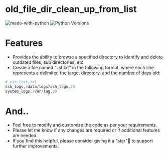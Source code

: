 # old_file_dir_clean_up_from_list
![made-with-python][made-with-python]
![Python Versions][pyversion-button]

[pyversion-button]: https://img.shields.io/pypi/pyversions/Markdown.svg
[made-with-python]: https://img.shields.io/badge/Made%20with-Python-1f425f.svg


# Features
- Provides the ability to browse a specified directory to identify and delete outdated files, sub directories, etc.
- Create a file named "list.txt" in the following format, where each line represents a delimiter, the target directory, and the number of days old:
```python
# vim list.txt
ssh_logs,/data/logs/ssh_logs,30
system_logs,/var/log,30
```

# And..
- Feel free to modify and customize the code as per your requirements.
- Please let me know if any changes are required or if additional features are needed.
- If you find this helpful, please consider giving it a "star"🌟 to support further improvements.




